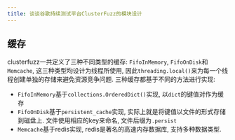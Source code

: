 ```yaml
---
title: 谈谈谷歌持续测试平台ClusterFuzz的模块设计
---
```



## 缓存

clusterfuzz一共定义了三种不同类型的缓存: `FifoInMemory`, `FifoOnDisk`和`Memcache`, 这三种类型均设计为线程所使用, 因此`threading.local()`来为每一个线程创建单独的存储来避免资源竞争问题. 三种缓存都基于不同的方法进行实现: 
* `FifoInMemory`基于`collections.OrderedDict()`实现, 以`dict`的键值对作为缓存
* `FifoOnDisk`基于`persistent_cache`实现, 实际上就是将键值以文件的形式存储到磁盘上. 文件使用相应的key来命名, 文件后缀为`.persist`
* `Memcache`基于redis实现, redis是著名的高速内存数据库, 支持多种数据类型. 